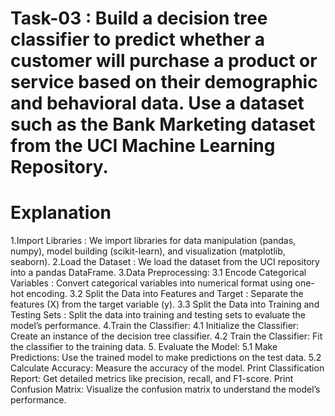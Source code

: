 

 # Task-03 : Build a decision tree classifier to predict whether a customer will purchase a product or service based on their demographic and behavioral data. Use a dataset such as the Bank Marketing dataset from the UCI Machine Learning Repository.

# Explanation
1.Import Libraries : We import libraries for data manipulation (pandas, numpy), model building (scikit-learn), and visualization (matplotlib, seaborn).
2.Load the Dataset : We load the dataset from the UCI repository into a pandas DataFrame.
3.Data Preprocessing:
3.1 Encode Categorical Variables : Convert categorical variables into numerical format using one-hot encoding.
3.2 Split the Data into Features and Target : Separate the features (X) from the target variable (y).
3.3 Split the Data into Training and Testing Sets : Split the data into training and testing sets to evaluate the model’s performance.
4.Train the Classifier:
4.1 Initialize the Classifier: Create an instance of the decision tree classifier.
4.2 Train the Classifier: Fit the classifier to the training data.
5. Evaluate the Model:
5.1 Make Predictions: Use the trained model to make predictions on the test data.
5.2 Calculate Accuracy: Measure the accuracy of the model.
Print Classification Report: Get detailed metrics like precision, recall, and F1-score.
Print Confusion Matrix: Visualize the confusion matrix to understand the model’s performance.
